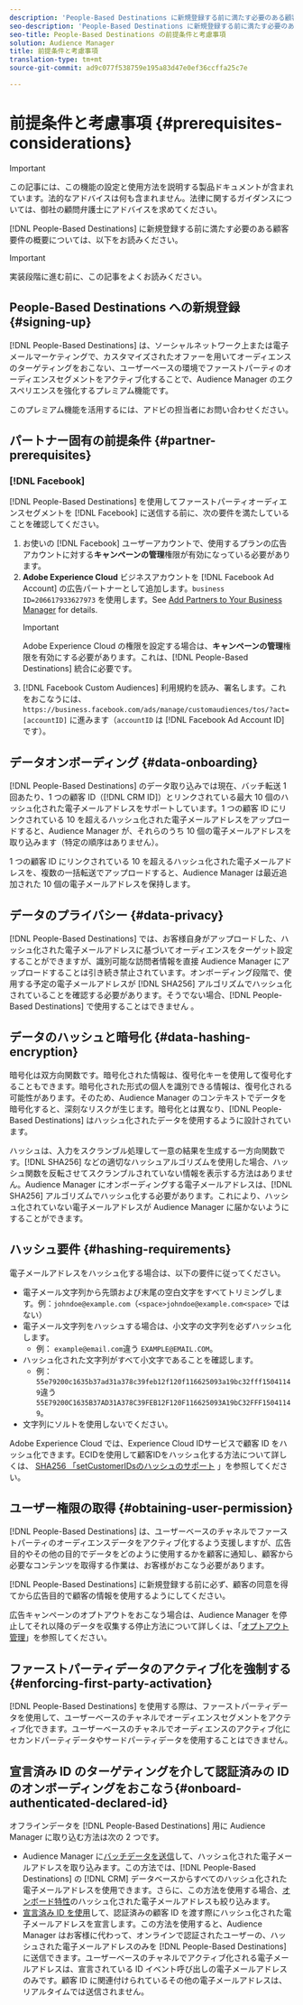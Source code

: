 ```yaml
---
description: 'People-Based Destinations に新規登録する前に満たす必要のある顧客要件の概要については、以下をお読みください。  '
seo-description: 'People-Based Destinations に新規登録する前に満たす必要のある顧客要件の概要については、以下をお読みください。  '
seo-title: People-Based Destinations の前提条件と考慮事項
solution: Audience Manager
title: 前提条件と考慮事項
translation-type: tm+mt
source-git-commit: ad9c077f538759e195a83d47e0ef36ccffa25c7e

---
```



# 前提条件と考慮事項 {#prerequisites-considerations}

>[!IMPORTANT]
>この記事には、この機能の設定と使用方法を説明する製品ドキュメントが含まれています。法的なアドバイスは何も含まれません。法律に関するガイダンスについては、御社の顧問弁護士にアドバイスを求めてください。

[!DNL People-Based Destinations] に新規登録する前に満たす必要のある顧客要件の概要については、以下をお読みください。

>[!IMPORTANT]
> 実装段階に進む前に、この記事をよくお読みください。

## People-Based Destinations への新規登録 {#signing-up}

[!DNL People-Based Destinations] は、ソーシャルネットワーク上または電子メールマーケティングで、カスタマイズされたオファーを用いてオーディエンスのターゲティングをおこない、ユーザーベースの環境でファーストパーティのオーディエンスセグメントをアクティブ化することで、Audience Manager のエクスペリエンスを強化するプレミアム機能です。

このプレミアム機能を活用するには、アドビの担当者にお問い合わせください。

## パートナー固有の前提条件 {#partner-prerequisites}

### [!DNL Facebook]

[!DNL People-Based Destinations] を使用してファーストパーティオーディエンスセグメントを [!DNL Facebook] に送信する前に、次の要件を満たしていることを確認してください。

1. お使いの [!DNL Facebook] ユーザーアカウントで、使用するプランの広告アカウントに対する&#x200B;**キャンペーンの管理**&#x200B;権限が有効になっている必要があります。
1. **Adobe Experience Cloud** ビジネスアカウントを [!DNL Facebook Ad Account] の広告パートナーとして追加します。`business ID=206617933627973` を使用します。See [Add Partners to Your Business Manager](https://www.facebook.com/business/help/708679622611131) for details.
   >[!IMPORTANT]
   > Adobe Experience Cloud の権限を設定する場合は、**キャンペーンの管理**&#x200B;権限を有効にする必要があります。これは、[!DNL People-Based Destinations] 統合に必要です。
1. [!DNL Facebook Custom Audiences] 利用規約を読み、署名します。これをおこなうには、`https://business.facebook.com/ads/manage/customaudiences/tos/?act=[accountID]` に進みます（`accountID` は [!DNL Facebook Ad Account ID] です）。

## データオンボーディング {#data-onboarding}

[!DNL People-Based Destinations] のデータ取り込みでは現在、バッチ転送 1 回あたり、1 つの顧客 ID（[!DNL CRM ID]）とリンクされている最大 10 個のハッシュ化された電子メールアドレスをサポートしています。1 つの顧客 ID にリンクされている 10 を超えるハッシュ化された電子メールアドレスをアップロードすると、Audience Manager が、それらのうち 10 個の電子メールアドレスを取り込みます（特定の順序はありません）。

1 つの顧客 ID にリンクされている 10 を超えるハッシュ化された電子メールアドレスを、複数の一括転送でアップロードすると、Audience Manager は最近追加された 10 個の電子メールアドレスを保持します。

## データのプライバシー {#data-privacy}

[!DNL People-Based Destinations] では、お客様自身がアップロードした、ハッシュ化された電子メールアドレスに基づいてオーディエンスをターゲット設定することができますが、識別可能な訪問者情報を直接 Audience Manager にアップロードすることは引き続き禁止されています。オンボーディング段階で、使用する予定の電子メールアドレスが [!DNL SHA256] アルゴリズムでハッシュ化されていることを確認する必要があります。そうでない場合、[!DNL People-Based Destinations] で使用することはできません 。

## データのハッシュと暗号化 {#data-hashing-encryption}

暗号化は双方向関数です。暗号化された情報は、復号化キーを使用して復号化することもできます。暗号化された形式の個人を識別できる情報は、復号化される可能性があります。そのため、Audience Manager のコンテキストでデータを暗号化すると、深刻なリスクが生じます。暗号化とは異なり、[!DNL People-Based Destinations] はハッシュ化されたデータを使用するように設計されています。

ハッシュは、入力をスクランブル処理して一意の結果を生成する一方向関数です。[!DNL SHA256] などの適切なハッシュアルゴリズムを使用した場合、ハッシュ関数を反転させてスクランブルされていない情報を表示する方法はありません。Audience Manager にオンボーディングする電子メールアドレスは、[!DNL SHA256] アルゴリズムでハッシュ化する必要があります。これにより、ハッシュ化されていない電子メールアドレスが Audience Manager に届かないようにすることができます。

## ハッシュ要件 {#hashing-requirements}

電子メールアドレスをハッシュ化する場合は、以下の要件に従ってください。

* 電子メール文字列から先頭および末尾の空白文字をすべてトリミングします。例：`johndoe@example.com`（`<space>johndoe@example.com<space>` ではない）
* 電子メール文字列をハッシュする場合は、小文字の文字列を必ずハッシュ化します。
   * 例： `example@email.com`違う `EXAMPLE@EMAIL.COM`。
* ハッシュ化された文字列がすべて小文字であることを確認します。
   * 例： `55e79200c1635b37ad31a378c39feb12f120f116625093a19bc32fff15041149`違う `55E79200C1635B37AD31A378C39FEB12F120F116625093A19bC32FFF15041149`。
* 文字列にソルトを使用しないでください。

Adobe Experience Cloud では、Experience Cloud IDサービスで顧客 ID をハッシュ化できます。ECIDを使用して顧客IDをハッシュ化する方法について詳しくは、 [SHA256 「setCustomerIDsのハッシュのサポート](https://docs.adobe.com/content/help/en/id-service/using/reference/hashing-support.html) 」を参照してください。

## ユーザー権限の取得 {#obtaining-user-permission}

[!DNL People-Based Destinations] は、ユーザーベースのチャネルでファーストパーティのオーディエンスデータをアクティブ化するよう支援しますが、広告目的やその他の目的でデータをどのように使用するかを顧客に通知し、顧客から必要なコンテンツを取得する作業は、お客様がおこなう必要があります。

[!DNL People-Based Destinations] に新規登録する前に必ず、顧客の同意を得てから広告目的で顧客の情報を使用するようにしてください。

広告キャンペーンのオプトアウトをおこなう場合は、Audience Manager を停止してそれ以降のデータを収集する停止方法について詳しくは、「[オプトアウト管理](../../overview/data-security-and-privacy/opt-out-management.md)」を参照してください。

## ファーストパーティデータのアクティブ化を強制する{#enforcing-first-party-activation}

[!DNL People-Based Destinations] を使用する際は、ファーストパーティデータを使用して、ユーザーベースのチャネルでオーディエンスセグメントをアクティブ化できます。ユーザーベースのチャネルでオーディエンスのアクティブ化にセカンドパーティデータやサードパーティデータを使用することはできません。

## 宣言済み ID のターゲティングを介して認証済みの ID のオンボーディングをおこなう{#onboard-authenticated-declared-id}

オフラインデータを [!DNL People-Based Destinations] 用に Audience Manager に取り込む方法は次の 2 つです。

* Audience Manager に[バッチデータを送信](../../integration/sending-audience-data/batch-data-transfer-explained/batch-data-transfer-overview.md)して、ハッシュ化された電子メールアドレスを取り込みます。この方法では、[!DNL People-Based Destinations] の [!DNL CRM] データベースからすべてのハッシュ化された電子メールアドレスを使用できます。さらに、この方法を使用する場合、[オンボード特性](../traits/trait-qualification-reference.md)のハッシュ化された電子メールアドレスも絞り込みます。
* [宣言済み ID を使用](../declared-ids.md)して、認証済みの顧客 ID を渡す際にハッシュ化された電子メールアドレスを宣言します。この方法を使用すると、Audience Manager はお客様に代わって、オンラインで認証されたユーザーの、ハッシュされた電子メールアドレスのみを [!DNL People-Based Destinations] に送信できます。ユーザーベースのチャネルでアクティブ化される電子メールアドレスは、宣言されている ID イベント呼び出しの電子メールアドレスのみです。顧客 ID に関連付けられているその他の電子メールアドレスは、リアルタイムでは送信されません。
